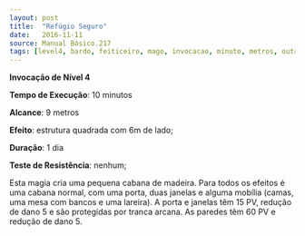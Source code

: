 ```yaml
---
layout: post
title:  "Refúgio Seguro"
date:   2016-11-11
source: Manual Básico.217
tags: [level4, bardo, feiticeiro, mago, invocacao, minuto, metros, outro, dia, nenhum]
---
```


**Invocação de Nível 4**

**Tempo de Execução**: 10 minutos

**Alcance**: 9 metros

**Efeito**: estrutura quadrada com 6m de lado; 

**Duração**: 1 dia

**Teste de Resistência**: nenhum;

Esta magia cria uma pequena cabana de madeira. Para todos os efeitos é uma cabana normal, com uma porta, duas janelas e alguma mobília (camas, uma mesa com bancos e uma lareira). 
A porta e janelas têm 15 PV, redução de dano 5 e são protegidas por tranca arcana. As paredes têm 60 PV e redução de dano 5.